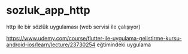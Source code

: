 # sozluk_app_http

http ile bir sözlük uygulaması (web servisi ile çalışıyor)

https://www.udemy.com/course/flutter-ile-uygulama-gelistirme-kursu-android-ios/learn/lecture/23730254 eğtimindeki uygulama

